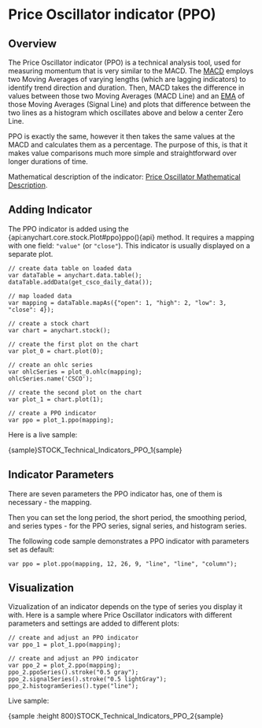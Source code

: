 # Price Oscillator indicator (PPO)
## Overview

The Price Oscillator indicator (PPO) is a technical analysis tool, used for measuring momentum that is very similar to the MACD. The [MACD](Moving_Average_Convergence_Divergence_\(MACD\)) employs two Moving Averages of varying lengths (which are lagging indicators) to identify trend direction and duration. Then, MACD takes the difference in values between those two Moving Averages (MACD Line) and an [EMA](Exponential_Moving_Average_\(EMA\)) of those Moving Averages (Signal Line) and plots that difference between the two lines as a histogram which oscillates above and below a center Zero Line.

PPO is exactly the same, however it then takes the same values at the MACD and calculates them as a percentage. The purpose of this, is that it makes value comparisons much more simple and straightforward over longer durations of time.

Mathematical description of the indicator: [Price Oscillator Mathematical Description](Mathematical_Description#price_oscillator).

## Adding Indicator

The PPO indicator is added using the {api:anychart.core.stock.Plot#ppo}ppo(){api} method. It requires a mapping with one field: `"value"` (or `"close"`). This indicator is usually displayed on a separate plot.

```
// create data table on loaded data
var dataTable = anychart.data.table();
dataTable.addData(get_csco_daily_data());

// map loaded data
var mapping = dataTable.mapAs({"open": 1, "high": 2, "low": 3, "close": 4});

// create a stock chart
var chart = anychart.stock();

// create the first plot on the chart
var plot_0 = chart.plot(0);

// create an ohlc series
var ohlcSeries = plot_0.ohlc(mapping);
ohlcSeries.name('CSCO');

// create the second plot on the chart
var plot_1 = chart.plot(1);

// create a PPO indicator
var ppo = plot_1.ppo(mapping);
```

Here is a live sample:

{sample}STOCK\_Technical\_Indicators\_PPO\_1{sample}

## Indicator Parameters

There are seven parameters the PPO indicator has, one of them is necessary - the mapping.

Then you can set the long period, the short period, the smoothing period, and series types - for the PPO series, signal series, and histogram series.

The following code sample demonstrates a PPO indicator with parameters set as default:

```
var ppo = plot.ppo(mapping, 12, 26, 9, "line", "line", "column");
```

## Visualization

Vizualization of an indicator depends on the type of series you display it with. Here is a sample where Price Oscillator indicators with different parameters and settings are added to different plots:

```
// create and adjust an PPO indicator
var ppo_1 = plot_1.ppo(mapping);

// create and adjust an PPO indicator
var ppo_2 = plot_2.ppo(mapping);
ppo_2.ppoSeries().stroke("0.5 gray");
ppo_2.signalSeries().stroke("0.5 lightGray");
ppo_2.histogramSeries().type("line");
```

Live sample:

{sample :height 800}STOCK\_Technical\_Indicators\_PPO\_2{sample}
